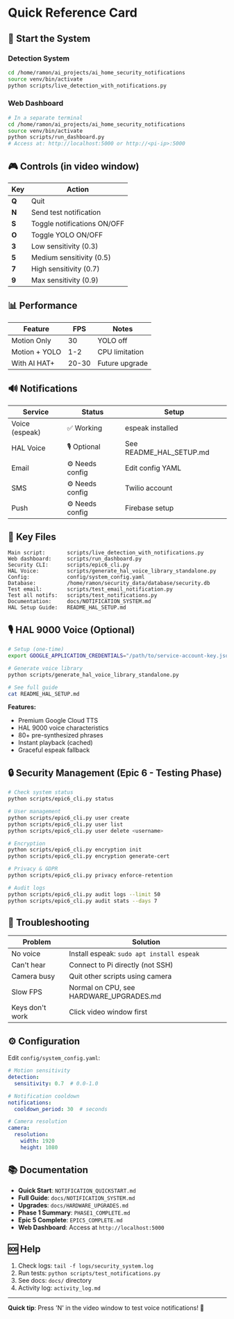 # Quick Reference Card

## 🚀 Start the System

### Detection System
```bash
cd /home/ramon/ai_projects/ai_home_security_notifications
source venv/bin/activate
python scripts/live_detection_with_notifications.py
```

### Web Dashboard
```bash
# In a separate terminal
cd /home/ramon/ai_projects/ai_home_security_notifications
source venv/bin/activate
python scripts/run_dashboard.py
# Access at: http://localhost:5000 or http://<pi-ip>:5000
```

## 🎮 Controls (in video window)

| Key | Action |
|-----|--------|
| **Q** | Quit |
| **N** | Send test notification |
| **S** | Toggle notifications ON/OFF |
| **O** | Toggle YOLO ON/OFF |
| **3** | Low sensitivity (0.3) |
| **5** | Medium sensitivity (0.5) |
| **7** | High sensitivity (0.7) |
| **9** | Max sensitivity (0.9) |

## 📊 Performance

| Feature | FPS | Notes |
|---------|-----|-------|
| Motion Only | 30 | YOLO off |
| Motion + YOLO | 1-2 | CPU limitation |
| With AI HAT+ | 20-30 | Future upgrade |

## 🔊 Notifications

| Service | Status | Setup |
|---------|--------|-------|
| Voice (espeak) | ✅ Working | espeak installed |
| HAL Voice | 🎙️ Optional | See README_HAL_SETUP.md |
| Email | ⚙️ Needs config | Edit config YAML |
| SMS | ⚙️ Needs config | Twilio account |
| Push | ⚙️ Needs config | Firebase setup |

## 📁 Key Files

```
Main script:       scripts/live_detection_with_notifications.py
Web dashboard:     scripts/run_dashboard.py
Security CLI:      scripts/epic6_cli.py
HAL Voice:         scripts/generate_hal_voice_library_standalone.py
Config:            config/system_config.yaml
Database:          /home/ramon/security_data/database/security.db
Test email:        scripts/test_email_notification.py
Test all notifs:   scripts/test_notifications.py
Documentation:     docs/NOTIFICATION_SYSTEM.md
HAL Setup Guide:   README_HAL_SETUP.md
```

## 🎙️ HAL 9000 Voice (Optional)

```bash
# Setup (one-time)
export GOOGLE_APPLICATION_CREDENTIALS="/path/to/service-account-key.json"

# Generate voice library
python scripts/generate_hal_voice_library_standalone.py

# See full guide
cat README_HAL_SETUP.md
```

**Features:**
- Premium Google Cloud TTS
- HAL 9000 voice characteristics
- 80+ pre-synthesized phrases
- Instant playback (cached)
- Graceful espeak fallback

## 🔒 Security Management (Epic 6 - Testing Phase)

```bash
# Check system status
python scripts/epic6_cli.py status

# User management
python scripts/epic6_cli.py user create
python scripts/epic6_cli.py user list
python scripts/epic6_cli.py user delete <username>

# Encryption
python scripts/epic6_cli.py encryption init
python scripts/epic6_cli.py encryption generate-cert

# Privacy & GDPR
python scripts/epic6_cli.py privacy enforce-retention

# Audit logs
python scripts/epic6_cli.py audit logs --limit 50
python scripts/epic6_cli.py audit stats --days 7
```

## 🐛 Troubleshooting

| Problem | Solution |
|---------|----------|
| No voice | Install espeak: `sudo apt install espeak` |
| Can't hear | Connect to Pi directly (not SSH) |
| Camera busy | Quit other scripts using camera |
| Slow FPS | Normal on CPU, see HARDWARE_UPGRADES.md |
| Keys don't work | Click video window first |

## ⚙️ Configuration

Edit `config/system_config.yaml`:

```yaml
# Motion sensitivity
detection:
  sensitivity: 0.7  # 0.0-1.0

# Notification cooldown
notifications:
  cooldown_period: 30  # seconds

# Camera resolution
camera:
  resolution:
    width: 1920
    height: 1080
```

## 📚 Documentation

- **Quick Start**: `NOTIFICATION_QUICKSTART.md`
- **Full Guide**: `docs/NOTIFICATION_SYSTEM.md`
- **Upgrades**: `docs/HARDWARE_UPGRADES.md`
- **Phase 1 Summary**: `PHASE1_COMPLETE.md`
- **Epic 5 Complete**: `EPIC5_COMPLETE.md`
- **Web Dashboard**: Access at `http://localhost:5000`

## 🆘 Help

1. Check logs: `tail -f logs/security_system.log`
2. Run tests: `python scripts/test_notifications.py`
3. See docs: `docs/` directory
4. Activity log: `activity_log.md`

---

**Quick tip**: Press 'N' in the video window to test voice notifications! 🤖

